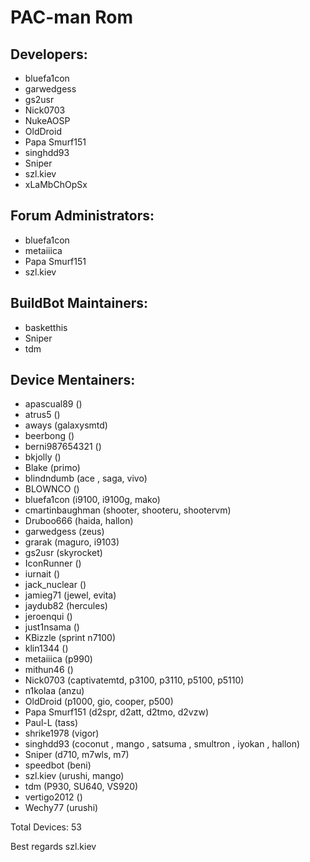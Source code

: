 PAC-man Rom
===========


Developers:
-----------
* bluefa1con
* garwedgess
* gs2usr
* Nick0703
* NukeAOSP
* OldDroid
* Papa Smurf151
* singhdd93
* Sniper
* szl.kiev
* xLaMbChOpSx


Forum Administrators:
----------
* bluefa1con
* metaiiica
* Papa Smurf151
* szl.kiev


BuildBot Maintainers:
----------
* basketthis
* Sniper
* tdm


Device Mentainers:
----------
* apascual89 ()
* atrus5 ()
* aways (galaxysmtd)
* beerbong ()
* berni987654321 ()
* bkjolly ()
* Blake (primo)
* blindndumb (ace , saga, vivo)
* BLOWNCO ()
* bluefa1con (i9100, i9100g, mako)
* cmartinbaughman (shooter, shooteru, shootervm)
* Druboo666 (haida, hallon)
* garwedgess (zeus)
* grarak (maguro, i9103)
* gs2usr (skyrocket)
* IconRunner ()
* iurnait ()
* jack_nuclear ()
* jamieg71 (jewel, evita)
* jaydub82 (hercules)
* jeroenqui ()
* just1nsama ()
* KBizzle (sprint n7100)
* klin1344 ()
* metaiiica (p990)
* mithun46 ()
* Nick0703 (captivatemtd, p3100, p3110, p5100, p5110)
* n1kolaa (anzu)
* OldDroid (p1000, gio, cooper, p500)
* Papa Smurf151 (d2spr, d2att, d2tmo, d2vzw)
* Paul-L (tass)
* shrike1978 (vigor)
* singhdd93 (coconut , mango , satsuma , smultron , iyokan , hallon)
* Sniper (d710, m7wls, m7)
* speedbot (beni)
* szl.kiev (urushi, mango)
* tdm (P930, SU640, VS920)
* vertigo2012 ()
* Wechy77 (urushi)

Total Devices: 53

Best regards
     szl.kiev
